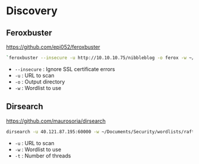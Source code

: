# Discovery

## Feroxbuster

https://github.com/epi052/feroxbuster

```bash
`feroxbuster --insecure -u http://10.10.10.75/nibbleblog -o ferox -w ~/Documents/Security/wordlists/php.txt`
```

- `--insecure` : Ignore SSL certificate errors
- `-u` : URL to scan
- `-o` : Output directory
- `-w` : Wordlist to use

## Dirsearch

https://github.com/maurosoria/dirsearch

```bash
dirsearch -u 40.121.87.195:60000 -w ~/Documents/Security/wordlists/raft-medium-directories.txt -t 100
```

- `-u` : URL to scan
- `-w` : Wordlist to use
- `-t` : Number of threads